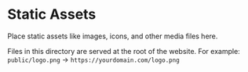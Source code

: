 # Static Assets

Place static assets like images, icons, and other media files here.

Files in this directory are served at the root of the website.
For example: `public/logo.png` → `https://yourdomain.com/logo.png`